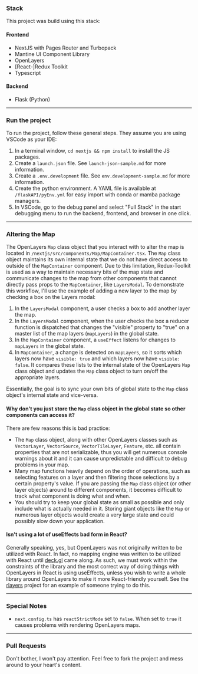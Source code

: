 ### Stack

This project was build using this stack:

#### Frontend

-   NextJS with Pages Router and Turbopack
-   Mantine UI Component Library
-   OpenLayers
-   [React-]Redux Toolkit
-   Typescript

#### Backend

-   Flask (Python)

---

### Run the project

To run the project, follow these general steps. They assume you are using VSCode as your IDE:

1. In a terminal window, `cd nextjs && npm install` to install the JS packages.
2. Create a `launch.json` file. See `launch-json-sample.md` for more information.
3. Create a `.env.development` file. See `env.development-sample.md` for more information.
4. Create the python environment. A YAML file is available at `/flaskAPI/pyEnv.yml` for easy import with conda or mamba package managers.
5. In VSCode, go to the debug panel and select "Full Stack" in the start debugging menu to run the backend, frontend, and browser in one click.

---

### Altering the Map

The OpenLayers `Map` class object that you interact with to alter the map is located in `/nextjs/src/components/Map/MapContainer.tsx`. The `Map` class object maintains its own internal state that we do not have direct access to outside of the `MapContainer` component. Due to this limitation, Redux-Toolkit is used as a way to maintain necessary bits of the map state and communicate changes to the map from other components that cannot directly pass props to the `MapContainer`, like `LayersModal`. To demonstrate this workflow, I'll use the example of adding a new layer to the map by checking a box on the Layers modal:

1. In the `LayersModal` component, a user checks a box to add another layer the map.
2. In the `LayersModal` component, when the user checks the box a reducer function is dispatched that changes the "visible" property to "true" on a master list of the map layers (`mapLayers`) in the global state.
3. In the `MapContainer` component, a `useEffect` listens for changes to `mapLayers` in the global state.
4. In `MapContainer`, a change is detected on `mapLayers`, so it sorts which layers now have `visible: true` and which layers now have `visible: false`. It compares these lists to the internal state of the OpenLayers `Map` class object and updates the `Map` class object to turn on/off the appropriate layers.

Essentially, the goal is to sync your own bits of global state to the `Map` class object's internal state and vice-versa.

#### Why don't you just store the `Map` class object in the global state so other components can access it?

There are few reasons this is bad practice:

-   The `Map` class object, along with other OpenLayers classes such as `VectorLayer`, `VectorSource`, `VectorTileLayer`, `Feature`, etc. all contain properties that are not serializable, thus you will get numerous console warnings about it and it can cause unpredictable and difficult to debug problems in your map.
-   Many map functions heavily depend on the order of operations, such as selecting features on a layer and then filtering those selections by a certain property's value. If you are passing the `Map` class object (or other layer objects) around to different components, it becomes difficult to track what component is doing what and when.
-   You should try to keep your global state as small as possible and only include what is actually needed in it. Storing giant objects like the `Map` or numerous layer objects would create a very large state and could possibly slow down your application.

#### Isn't using a lot of useEffects bad form in React?

Generally speaking, yes, but OpenLayers was not originally written to be utilized with React. In fact, no mapping engine was written to be utilized with React until [deck.gl](https://deck.gl) came along. As such, we must work within the constraints of the library and the most correct way of doing things with OpenLayers in React is using useEffects, unless you wish to write a whole library around OpenLayers to make it more React-friendly yourself. See the [rlayers](https://github.com/mmomtchev/rlayers) project for an example of someone trying to do this.

---

### Special Notes

-   `next.config.ts` has `reactStrictMode` set to `false`. When set to `true` it causes problems with rendering OpenLayers maps.

---

### Pull Requests

Don't bother, I won't pay attention. Feel free to fork the project and mess around to your heart's content.
